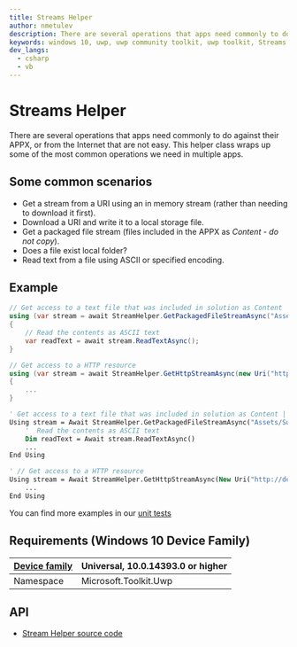 ```yaml
---
title: Streams Helper
author: nmetulev
description: There are several operations that apps need commonly to do against their APPX, or from the Internet that are not easy.  This helper class wraps up some of the most common operations we need in multiple apps.
keywords: windows 10, uwp, uwp community toolkit, uwp toolkit, Streams
dev_langs:
  - csharp
  - vb
---
```


# Streams Helper

There are several operations that apps need commonly to do against their APPX, or from the Internet that are not easy.  This helper class wraps up some of the most common operations we need in multiple apps.

## Some common scenarios

* Get a stream from a URI using an in memory stream (rather than needing to download it first).
* Download a URI and write it to a local storage file.
* Get a packaged file stream (files included in the APPX as *Content - do not copy*).
* Does a file exist local folder?
* Read text from a file using ASCII or specified encoding.

## Example

```csharp
// Get access to a text file that was included in solution as Content | do not copy local
using (var stream = await StreamHelper.GetPackagedFileStreamAsync("Assets/Sub/test.txt"))
{
    // Read the contents as ASCII text
    var readText = await stream.ReadTextAsync();
}

// Get access to a HTTP resource
using (var stream = await StreamHelper.GetHttpStreamAsync(new Uri("http://dev.windows.com")))
{
    ...
}
```
```vb
' Get access to a text file that was included in solution as Content | do not copy local
Using stream = Await StreamHelper.GetPackagedFileStreamAsync("Assets/Sub/test.txt")
    '  Read the contents as ASCII text
    Dim readText = Await stream.ReadTextAsync()
    ...
End Using

' // Get access to a HTTP resource
Using stream = Await StreamHelper.GetHttpStreamAsync(New Uri("http://dev.windows.com"))
    ...
End Using
```

You can find more examples in our [unit tests](https://github.com/Microsoft/UWPCommunityToolkit/blob/master/UnitTests/Helpers/Test_StreamHelper.cs)

## Requirements (Windows 10 Device Family)

| [Device family](http://go.microsoft.com/fwlink/p/?LinkID=526370) | Universal, 10.0.14393.0 or higher |
| --- | --- |
| Namespace | Microsoft.Toolkit.Uwp |

## API

* [Stream Helper source code](https://github.com/Microsoft/UWPCommunityToolkit/blob/master/Microsoft.Toolkit.Uwp/Helpers/StreamHelper.cs)

